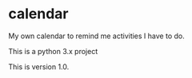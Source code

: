 # calendar
My own calendar to remind me activities I have to do.

This is a python 3.x project

This is version 1.0. 
